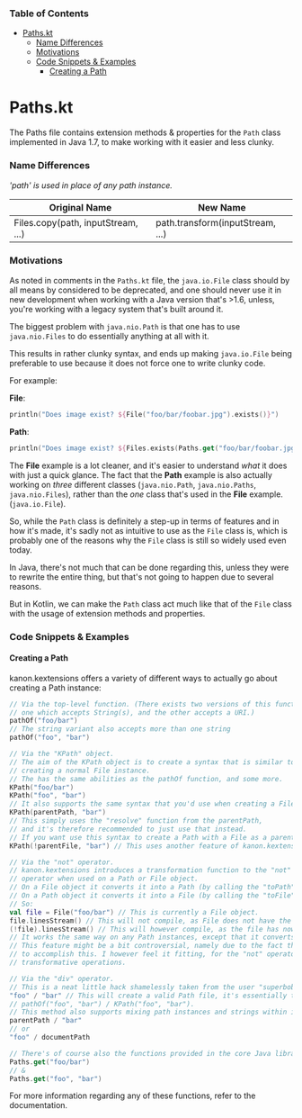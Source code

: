 [TOC levels=1-6]: # "### Table of Contents"

### Table of Contents
- [Paths.kt](#pathskt)
    - [Name Differences](#name-differences)
    - [Motivations](#motivations)
    - [Code Snippets & Examples](#code-snippets--examples)
        - [Creating a Path](#creating-a-path)


# Paths.kt

The Paths file contains extension methods & properties for the `Path`
class implemented in Java 1.7, to make working with it easier and less
clunky.

### Name Differences

*'path' is used in place of any path instance.*

<table>
  <thead>
    <tr>
      <th>Original Name</th>
      <th>New Name</th>
    </tr>
  </thead>
  <tbody>
    <tr>
       <td>Files.copy(path, inputStream, ...)</td>
       <td>path.transform(inputStream, ...) </td>
    </tr>
  </tbody>
</table>


### Motivations

As noted in comments in the `Paths.kt` file, the `java.io.File` class
should by all means by considered to be deprecated, and one should never
use it in new development when working with a Java version that's >1.6,
unless, you're working with a legacy system that's built around it.

The biggest problem with `java.nio.Path` is that one has to use
`java.nio.Files` to do essentially anything at all with it.

This results in rather clunky syntax, and ends up making `java.io.File`
being preferable to use because it does not force one to write clunky
code.

For example:

**File**:

```kotlin
println("Does image exist? ${File("foo/bar/foobar.jpg").exists()}")
```

**Path**:

```kotlin
println("Does image exist? ${Files.exists(Paths.get("foo/bar/foobar.jpg"))}")
```

The **File** example is a lot cleaner, and it's easier to understand
*what* it does with just a quick glance. The fact that the **Path**
example is also actually working on *three* different classes
(`java.nio.Path`, `java.nio.Paths`, `java.nio.Files`), rather than the
*one* class that's used in the **File** example. (`java.io.File`).

So, while the `Path` class is definitely a step-up in terms of features
and in how it's made, it's sadly not as intuitive to use as the `File`
class is, which is probably one of the reasons why the `File` class is
still so widely used even today.

In Java, there's not much that can be done regarding this, unless they
were to rewrite the entire thing, but that's not going to happen due to
several reasons.

But in Kotlin, we can make the `Path` class act much like that of the
`File` class with the usage of extension methods and properties.


### Code Snippets & Examples

#### Creating a Path

kanon.kextensions offers a variety of different ways to actually go about creating a Path instance:

```kotlin
// Via the top-level function. (There exists two versions of this function, 
// one which accepts String(s), and the other accepts a URI.)
pathOf("foo/bar")
// The string variant also accepts more than one string
pathOf("foo", "bar")

// Via the "KPath" object.
// The aim of the KPath object is to create a syntax that is similar to that of
// creating a normal File instance.
// The has the same abilities as the pathOf function, and some more.
KPath("foo/bar")
KPath("foo", "bar")
// It also supports the same syntax that you'd use when creating a File that's a child of another File.
KPath(parentPath, "bar")
// This simply uses the "resolve" function from the parentPath, 
// and it's therefore recommended to just use that instead.
// If you want use this syntax to create a Path with a File as a parent, you can do something like:
KPath(!parentFile, "bar") // This uses another feature of kanon.kextensions which is covered further down.

// Via the "not" operator.
// kanon.kextensions introduces a transformation function to the "not" 
// operator when used on a Path or File object.
// On a File object it converts it into a Path (by calling the "toPath" method.)
// On a Path object it converts it into a File (by calling the "toFile" method.)
// So:
val file = File("foo/bar") // This is currently a File object.
file.linesStream() // This will not compile, as File does not have the linesStream() function.
(!file).linesStream() // This will however compile, as the file has now been converted to a path.
// It works the same way on any Path instances, except that it converts the path into a File.
// This feature might be a bit controversial, namely due to the fact that it's using the "not" operator
// to accomplish this. I however feel it fitting, for the "not" operator is generally used for
// transformative operations.

// Via the "div" operator.
// This is a neat little hack shamelessly taken from the user "superbobry" on GitHub.
"foo" / "bar" // This will create a valid Path file, it's essentially the same as doing
// pathOf("foo", "bar") / KPath("foo", "bar").
// This method also supports mixing path instances and strings within it, so you could do:
parentPath / "bar"
// or
"foo" / documentPath

// There's of course also the functions provided in the core Java library:
Paths.get("foo/bar")
// &
Paths.get("foo", "bar")
```

For more information regarding any of these functions, refer to the documentation.